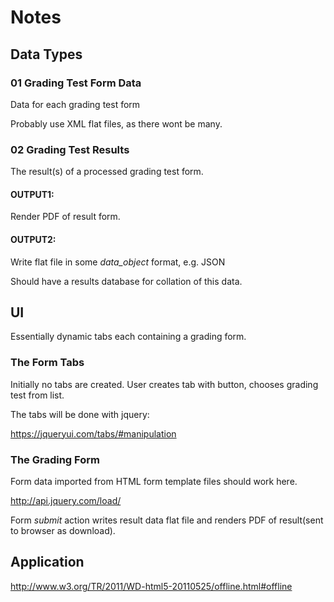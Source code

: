 # Notes

## Data Types

### 01 Grading Test Form Data
Data for each grading test form

Probably use XML flat files, as there wont be many.

### 02 Grading Test Results
The result(s) of a processed grading test form.

#### OUTPUT1:

Render PDF of result form.

#### OUTPUT2:
Write flat file in some *data_object* format, e.g. JSON

Should have a results database for collation of this data.


## UI
Essentially dynamic tabs each containing a grading form.

### The Form Tabs
Initially no tabs are created. User creates tab with button, chooses grading test from list.

The tabs will be done with jquery:

https://jqueryui.com/tabs/#manipulation


### The Grading Form
Form data imported from HTML form template files should work here.

http://api.jquery.com/load/

Form *submit* action writes result data flat file and renders PDF of result(sent to browser as download).


## Application
http://www.w3.org/TR/2011/WD-html5-20110525/offline.html#offline
